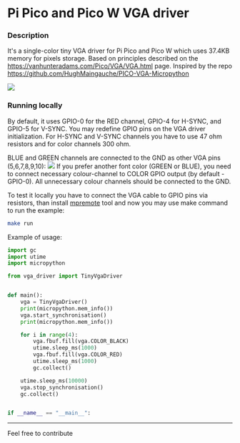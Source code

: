 # Pi Pico and Pico W VGA driver

### Description

It's a single-color tiny VGA driver for Pi Pico and Pico W which uses 37.4KB memory for pixels storage.
Based on principles described on the https://vanhunteradams.com/Pico/VGA/VGA.html page.
Inspired by the repo https://github.com/HughMaingauche/PICO-VGA-Micropython

![](https://hssi.hs-ldz.pl/640x/http://server/img/1736459728345.jpeg)

### Running locally
By default, it uses GPIO-0 for the RED channel, GPIO-4 for H-SYNC, and GPIO-5 for V-SYNC.
You may redefine GPIO pins on the VGA driver initialization.
For H-SYNC and V-SYNC channels you have to use 47 ohm resistors and for color channels 300 ohm.

BLUE and GREEN channels are connected to the GND as other VGA pins (5,6,7,8,9,10):
![](https://hssn.hs-ldz.pl/pinout/vga.jpg)
If you prefer another font color (GREEN or BLUE), you need to connect necessary colour-channel to COLOR GPIO output (by default - GPIO-0). 
All unnecessary colour channels should be connected to the GND.

To test it locally you have to connect the VGA cable to GPIO pins via resistors,
than install [mpremote](https://docs.micropython.org/en/latest/reference/mpremote.html) tool and now you may use make command to run the example:

```bash
make run
```


Example of usage:
```python
import gc
import utime
import micropython

from vga_driver import TinyVgaDriver


def main():
    vga = TinyVgaDriver()
    print(micropython.mem_info())
    vga.start_synchronisation()
    print(micropython.mem_info())

    for i in range(4):
        vga.fbuf.fill(vga.COLOR_BLACK)
        utime.sleep_ms(1000)
        vga.fbuf.fill(vga.COLOR_RED)
        utime.sleep_ms(1000)
        gc.collect()

    utime.sleep_ms(10000)
    vga.stop_synchronisation()
    gc.collect()


if __name__ == "__main__":
```

---
Feel free to contribute
